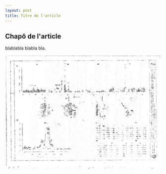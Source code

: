 ```yaml
---
layout: post
title: Titre de l'article
---
```



## Chapô de l'article

blablabla
blabla
bla.

![image](/files/lettremodif2.png)
